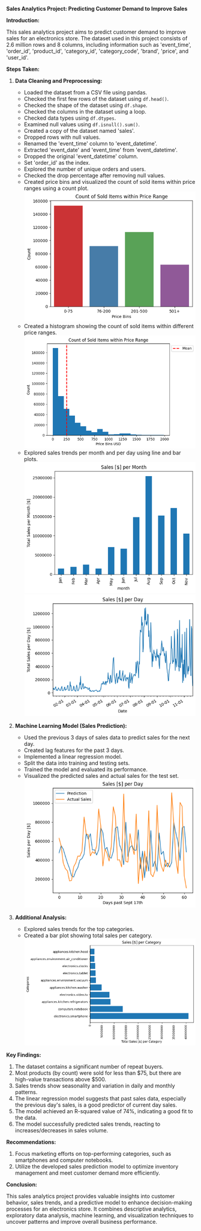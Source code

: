 **Sales Analytics Project: Predicting Customer Demand to Improve Sales**

**Introduction:**

This sales analytics project aims to predict customer demand to improve sales for an electronics store. The dataset used in this project consists of 2.6 million rows and 8 columns, including information such as 'event_time', 'order_id', 'product_id', 'category_id', 'category_code', 'brand', 'price', and 'user_id'.

**Steps Taken:**

1. **Data Cleaning and Preprocessing:**
   - Loaded the dataset from a CSV file using pandas.
   - Checked the first few rows of the dataset using `df.head()`.
   - Checked the shape of the dataset using `df.shape`.
   - Checked the columns in the dataset using a loop.
   - Checked data types using `df.dtypes`.
   - Examined null values using `df.isnull().sum()`.
   - Created a copy of the dataset named 'sales'.
   - Dropped rows with null values.
   - Renamed the 'event_time' column to 'event_datetime'.
   - Extracted 'event_date' and 'event_time' from 'event_datetime'.
   - Dropped the original 'event_datetime' column.
   - Set 'order_id' as the index.
   - Explored the number of unique orders and users.
   - Checked the drop percentage after removing null values.
   - Created price bins and visualized the count of sold items within price ranges using a count plot. 
      ![Alt text](Images/image.png)
   - Created a histogram showing the count of sold items within different price ranges.  
      ![Alt text](Images/image-1.png)
   - Explored sales trends per month and per day using line and bar plots. 
      ![Alt text](Images/image-2.png)
      ![Alt text](Images/image-3.png)

2. **Machine Learning Model (Sales Prediction):**
   - Used the previous 3 days of sales data to predict sales for the next day.
   - Created lag features for the past 3 days.
   - Implemented a linear regression model.
   - Split the data into training and testing sets.
   - Trained the model and evaluated its performance.
   - Visualized the predicted sales and actual sales for the test set.
      ![Alt text](Images/image-4.png)

3. **Additional Analysis:**
   - Explored sales trends for the top categories.
   - Created a bar plot showing total sales per category.
      ![Alt text](Images/image-5.png)

**Key Findings:**

1. The dataset contains a significant number of repeat buyers.
2. Most products (by count) were sold for less than $75, but there are high-value transactions above $500.
3. Sales trends show seasonality and variation in daily and monthly patterns.
4. The linear regression model suggests that past sales data, especially the previous day's sales, is a good predictor of current day sales.
5. The model achieved an R-squared value of 74%, indicating a good fit to the data.
6. The model successfully predicted sales trends, reacting to increases/decreases in sales volume.

**Recommendations:**

1. Focus marketing efforts on top-performing categories, such as smartphones and computer notebooks.
2. Utilize the developed sales prediction model to optimize inventory management and meet customer demand more efficiently.

**Conclusion:**

This sales analytics project provides valuable insights into customer behavior, sales trends, and a predictive model to enhance decision-making processes for an electronics store. It combines descriptive analytics, exploratory data analysis, machine learning, and visualization techniques to uncover patterns and improve overall business performance.


